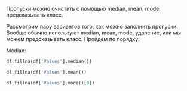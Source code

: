 Пропуски можно очистить с помощью median, mean, mode, предсказывать класс.

Рассмотрим пару вариантов того, как можно заполнить пропуски. Вообще обычно используют median, mean, mode, удаление,  или мы можем предсказывать класс. Пройдем по порядку:

Median: 

``` python
df.fillna(df['Values'].median()) 
```

``` python
df.fillna(df['Values'].mean())  
```

``` python
df.fillna(df['Values'].mode()[0])  
```

